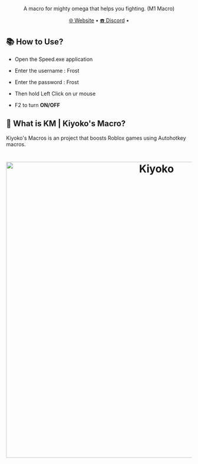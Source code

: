 <p align="center">A macro for mighty omega that helps you fighting. (M1 Macro)</p>

<p align="center">
  <a href="https://kiyokosmacros.netlify.app/" target="_blank">🌐 Website</a>
  •
  <a href="https://discord.gg/8xPc9x4Gus" target="_blank">☎️ Discord</a>
  •
</p>

## 📚 **How to Use?**
- Open the Speed.exe application
- Enter the username : Frost
- Enter the password : Frost
- Then hold Left Click on ur mouse

- F2 to turn **ON/OFF**

## 🤔 What is KM | Kiyoko's Macro?
Kiyoko's Macros is an project that boosts Roblox games using Autohotkey macros.

<h1 align="center">
  <a href="https://discord.gg/8xPc9x4Gus" target="_blank"><img src="https://camo.githubusercontent.com/17ccc96d90f1f79768fbf2f8dfd2f6e3c3ffdcebed2265625552b3780018261e/68747470733a2f2f63646e2e646973636f72646170702e636f6d2f6174746163686d656e74732f3830353535373635393232363231303333352f313232393632313133303739333332303439392f6b69796f6b6f7468756d626e61696c2e706e673f65783d36363330353865612669733d363631646533656126686d3d3564626638323530393136386432363861356664636139366633666662363063643966383166616339636436613432316335616561353634623236623164643326" alt="Kiyoko" width="800"></a>
</h1>
